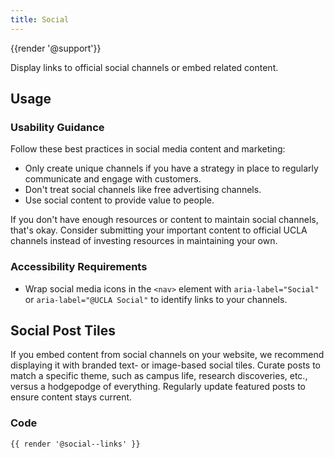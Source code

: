 ```yaml
---
title: Social
---
```

{{render '@support'}}

Display links to official social channels or embed related content.

<h2>Usage</h2>

<h3>Usability Guidance</h3>

Follow these best practices in social media content and marketing:

* Only create unique channels if you have a strategy in place to regularly communicate and engage with customers.
* Don't treat social channels like free advertising channels.
* Use social content to provide value to people.

If you don't have enough resources or content to maintain social channels, that's okay. Consider submitting your important content to official UCLA channels instead of investing resources in maintaining your own.

<h3>Accessibility Requirements</h3>

* Wrap social media icons in the `<nav>` element with `aria-label="Social"` or `aria-label="@UCLA Social"` to identify links to your channels.

<h2>Social Post Tiles</h2>

If you embed content from social channels on your website, we recommend displaying it with branded text- or image-based social tiles. Curate posts to match a specific theme, such as campus life, research discoveries, etc., versus a hodgepodge of everything. Regularly update featured posts to ensure content stays current.

<h3>Code</h3>

```
{{ render '@social--links' }}
```
